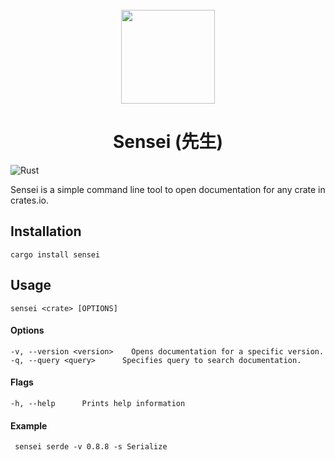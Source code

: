 <div align="center">
  <br>
  <img src="https://raw.githubusercontent.com/edfloreshz/sensei/main/docs/assets/logo.png" width="150" />

  <h1>Sensei (先生)</h1>
</div>

![Rust](https://github.com/edfloreshz/sensei/workflows/Rust/badge.svg?branch=main)

Sensei is a simple command line tool to open documentation for any crate in crates.io. 

## Installation
```
cargo install sensei
```

## Usage 

```
sensei <crate> [OPTIONS]
```

#### Options

```
-v, --version <version>    Opens documentation for a specific version. 
-q, --query <query>      Specifies query to search documentation. 
```

#### Flags
```
-h, --help      Prints help information
``` 


#### Example
```
 sensei serde -v 0.8.8 -s Serialize 
```
